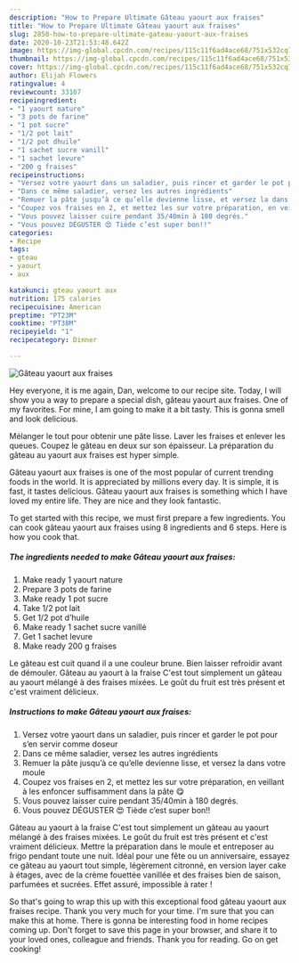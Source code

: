 ```yaml
---
description: "How to Prepare Ultimate Gâteau yaourt aux fraises"
title: "How to Prepare Ultimate Gâteau yaourt aux fraises"
slug: 2850-how-to-prepare-ultimate-gateau-yaourt-aux-fraises
date: 2020-10-23T21:53:48.642Z
image: https://img-global.cpcdn.com/recipes/115c11f6ad4ace68/751x532cq70/gateau-yaourt-aux-fraises-photo-principale-de-la-recette.jpg
thumbnail: https://img-global.cpcdn.com/recipes/115c11f6ad4ace68/751x532cq70/gateau-yaourt-aux-fraises-photo-principale-de-la-recette.jpg
cover: https://img-global.cpcdn.com/recipes/115c11f6ad4ace68/751x532cq70/gateau-yaourt-aux-fraises-photo-principale-de-la-recette.jpg
author: Elijah Flowers
ratingvalue: 4
reviewcount: 33107
recipeingredient:
- "1 yaourt nature"
- "3 pots de farine"
- "1 pot sucre"
- "1/2 pot lait"
- "1/2 pot dhuile"
- "1 sachet sucre vanill"
- "1 sachet levure"
- "200 g fraises"
recipeinstructions:
- "Versez votre yaourt dans un saladier, puis rincer et garder le pot pour s’en servir comme doseur"
- "Dans ce même saladier, versez les autres ingrédients"
- "Remuer la pâte jusqu’à ce qu’elle devienne lisse, et versez la dans votre moule"
- "Coupez vos fraises en 2, et mettez les sur votre préparation, en veillant à les enfoncer suffisamment dans la pâte 😋"
- "Vous pouvez laisser cuire pendant 35/40min à 180 degrés."
- "Vous pouvez DÉGUSTER 😍 Tiède c’est super bon!!"
categories:
- Recipe
tags:
- gteau
- yaourt
- aux

katakunci: gteau yaourt aux 
nutrition: 175 calories
recipecuisine: American
preptime: "PT23M"
cooktime: "PT38M"
recipeyield: "1"
recipecategory: Dinner

---
```



![Gâteau yaourt aux fraises](https://img-global.cpcdn.com/recipes/115c11f6ad4ace68/751x532cq70/gateau-yaourt-aux-fraises-photo-principale-de-la-recette.jpg)

Hey everyone, it is me again, Dan, welcome to our recipe site. Today, I will show you a way to prepare a special dish, gâteau yaourt aux fraises. One of my favorites. For mine, I am going to make it a bit tasty. This is gonna smell and look delicious.

Mélanger le tout pour obtenir une pâte lisse. Laver les fraises et enlever les queues. Coupez le gâteau en deux sur son épaisseur. La préparation du gâteau au yaourt aux fraises est hyper simple.

Gâteau yaourt aux fraises is one of the most popular of current trending foods in the world. It is appreciated by millions every day. It is simple, it is fast, it tastes delicious. Gâteau yaourt aux fraises is something which I have loved my entire life. They are nice and they look fantastic.


To get started with this recipe, we must first prepare a few ingredients. You can cook gâteau yaourt aux fraises using 8 ingredients and 6 steps. Here is how you cook that.

<!--inarticleads1-->

##### The ingredients needed to make Gâteau yaourt aux fraises:

1. Make ready 1 yaourt nature
1. Prepare 3 pots de farine
1. Make ready 1 pot sucre
1. Take 1/2 pot lait
1. Get 1/2 pot d’huile
1. Make ready 1 sachet sucre vanillé
1. Get 1 sachet levure
1. Make ready 200 g fraises


Le gâteau est cuit quand il a une couleur brune. Bien laisser refroidir avant de démouler. Gâteau au yaourt à la fraise C&#39;est tout simplement un gâteau au yaourt mélangé à des fraises mixées. Le goût du fruit est très présent et c&#39;est vraiment délicieux. 

<!--inarticleads2-->

##### Instructions to make Gâteau yaourt aux fraises:

1. Versez votre yaourt dans un saladier, puis rincer et garder le pot pour s’en servir comme doseur
1. Dans ce même saladier, versez les autres ingrédients
1. Remuer la pâte jusqu’à ce qu’elle devienne lisse, et versez la dans votre moule
1. Coupez vos fraises en 2, et mettez les sur votre préparation, en veillant à les enfoncer suffisamment dans la pâte 😋
1. Vous pouvez laisser cuire pendant 35/40min à 180 degrés.
1. Vous pouvez DÉGUSTER 😍 Tiède c’est super bon!!


Gâteau au yaourt à la fraise C&#39;est tout simplement un gâteau au yaourt mélangé à des fraises mixées. Le goût du fruit est très présent et c&#39;est vraiment délicieux. Mettre la préparation dans le moule et entreposer au frigo pendant toute une nuit. Idéal pour une fête ou un anniversaire, essayez ce gâteau au yaourt tout simple, légèrement citronné, en version layer cake à étages, avec de la crème fouettée vanillée et des fraises bien de saison, parfumées et sucrées. Effet assuré, impossible à rater ! 

So that's going to wrap this up with this exceptional food gâteau yaourt aux fraises recipe. Thank you very much for your time. I'm sure that you can make this at home. There is gonna be interesting food in home recipes coming up. Don't forget to save this page in your browser, and share it to your loved ones, colleague and friends. Thank you for reading. Go on get cooking!
